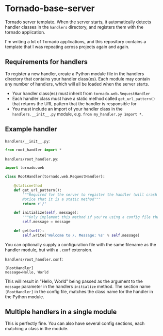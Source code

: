 # Tornado-base-server

Tornado server template. When the server starts, it automatically detects handler classes in the `handlers` directory, and registers them with the tornado application.

I'm writing a lot of Tornado applications, and this repository contains a template that I was repeating across projects again and again.

## Requirements for handlers

To register a new handler, create a Python module file in the handlers directory that contains your handler class(es). Each module may contain any number of handlers, which will all be loaded when the server starts.

* Your handler class(es) must inherit from `tornado.web.RequestHandler`
* Each handler class must have a static method called `get_url_pattern()` that returns the URL pattern that the handler is responsible for
* You must include an import of your handler class in the `handlers.__init__.py` module, e.g. `from my_handler.py ìmport *`.

## Example handler

`handlers/__init__.py`:

```python
from root_handler import *
```

`handlers/root_handler.py`:

```python
import tornado.web

class RootHandler(tornado.web.RequestHandler):
	
	@staticmethod
	def get_url_pattern():
		"""Required for the server to register the handler (will crash if this method is not implemented).
		Notice that it is a static method"""
		return r'/'
		
	def initialize(self, message):
		"""Only implement this method if you're using a config file that matches the module name."""
		self.message = message
		
	def get(self):
		self.write('Welcome to /. Message: %s' % self.message)
```

You can optionally supply a configuration file with the same filename as the handler module, but with a `.conf` extension.

`handlers/root_handler.conf`:

```
[RootHandler]
message=Hello, World
```

This will result in "Hello, World" being passed as the argument to the `message` parameter in the handlers `initialize` method. The section name `[RootHandler]` in the config file, matches the class name for the handler in the Python module.

## Multiple handlers in a single module

This is perfectly fine. You can also have several config sections, each matching a class in the module.